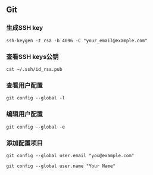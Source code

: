 ## Git

### 生成SSH key

`ssh-keygen -t rsa -b 4096 -C "your_email@example.com"`

### 查看SSH keys公钥

`cat ~/.ssh/id_rsa.pub`

### 查看用户配置

`git config --global -l`

### 编辑用户配置

`git config --global -e`

### 添加配置项目

`git config --global user.email "you@example.com"`

`git config --global user.name "Your Name"`